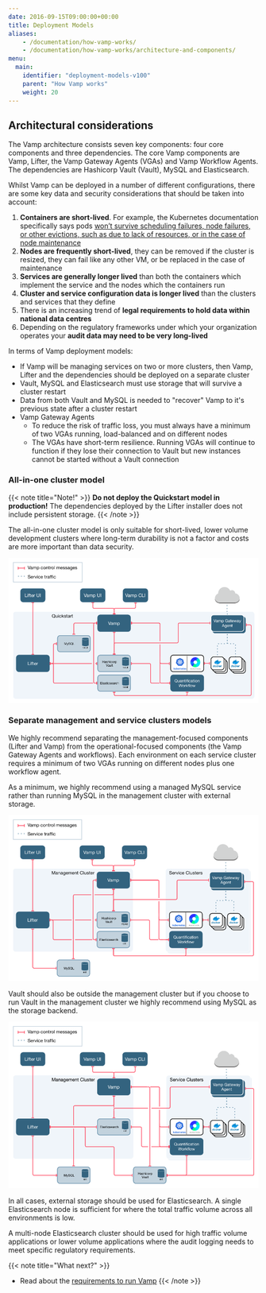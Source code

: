 ```yaml
---
date: 2016-09-15T09:00:00+00:00
title: Deployment Models
aliases:
    - /documentation/how-vamp-works/
    - /documentation/how-vamp-works/architecture-and-components/
menu:
  main:
    identifier: "deployment-models-v100"
    parent: "How Vamp works"
    weight: 20
---
```


## Architectural considerations
The Vamp architecture consists seven key components: four core components and three dependencies. The core Vamp components are Vamp, Lifter, the Vamp Gateway Agents (VGAs) and Vamp Workflow Agents. The dependencies are Hashicorp Vault (Vault), MySQL and Elasticsearch.

Whilst Vamp can be deployed in a number of different configurations, there are some key data and security considerations that should be taken into account:

1. **Containers are short-lived**. For example, the Kubernetes documentation specifically says pods [won’t survive scheduling failures, node failures, or other evictions, such as due to lack of resources, or in the case of node maintenance](https://kubernetes.io/docs/concepts/workloads/pods/pod/)
2. **Nodes are frequently short-lived**, they can be removed if the cluster is resized, they can fail like any other VM, or be replaced in the case of maintenance
3. **Services are generally longer lived** than both the containers which implement the service and the nodes which the containers run
4. **Cluster and service configuration data is longer lived** than the clusters and services that they define
5. There is an increasing trend of **legal requirements to hold data within national data centres**
6. Depending on the regulatory frameworks under which your organization operates your **audit data may need to be very long-lived** 

In terms of Vamp deployment models:

* If Vamp will be managing services on two or more clusters, then Vamp, Lifter and the dependencies should be deployed on a separate cluster
* Vault, MySQL and Elasticsearch must use storage that will survive a cluster restart
* Data from both Vault and MySQL is needed to "recover" Vamp to it's previous state after a cluster restart
* Vamp Gateway Agents
  * To reduce the risk of traffic loss, you must always have a minimum of two VGAs running, load-balanced and on different nodes
  * The VGAs have short-term resilience. Running VGAs will continue to function if they lose their connection to Vault but new instances cannot be started without a Vault connection


### All-in-one cluster model

{{< note title="Note!" >}}
**Do not deploy the Quickstart model in production!**
The dependencies deployed by the Lifter installer does not include persistent storage.
{{< /note >}}

The all-in-one cluster model is only suitable for short-lived, lower volume development clusters where long-term durability is not a factor and costs are more important than data security.

![quickstart model](/images/diagram/v100/vampee-arch-quickstart.png)

### Separate management and service clusters models

We highly recommend separating the management-focused components (Lifter and Vamp) from the operational-focused components (the Vamp Gateway Agents and workflows). Each environment on each service cluster requires a minimum of two VGAs running on different nodes plus one workflow agent.

As a minimum, we highly recommend using a managed MySQL service rather than running MySQL in the management cluster with external storage.

![mgnt-svc-ext-mysql model](/images/diagram/v100/vampee-arch-mgnt-svc-ext-mysql.png)

Vault should also be outside the management cluster but if you choose to run Vault in the management cluster we highly recommend using MySQL as the storage backend.

![mgnt-svc-ext-mysql-vault model](/images/diagram/v100/vampee-arch-mgnt-svc-ext-mysql-vault.png)

In all cases, external storage should be used for Elasticsearch. A single Elasticsearch node is sufficient for where the total traffic volume across all environments is low.

A multi-node Elasticsearch cluster should be used for high traffic volume applications or lower volume applications where the audit logging needs to meet specific regulatory requirements.


{{< note title="What next?" >}}
* Read about the [requirements to run Vamp](/documentation/how-vamp-works/v1.0.0/requirements)
{{< /note >}}
